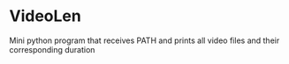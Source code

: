 # VideoLen
Mini python program that receives PATH and prints all video files and their corresponding duration
